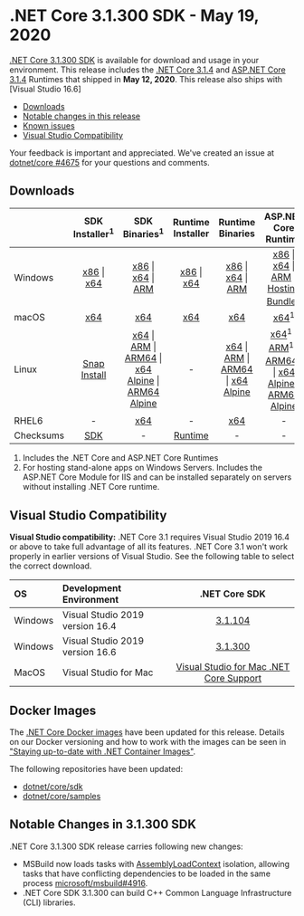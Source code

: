 # .NET Core 3.1.300 SDK - May 19, 2020
[.NET Core 3.1.300 SDK](https://dotnet.microsoft.com/download/dotnet/3.1) is available for download and usage in your environment. This release includes the [.NET Core 3.1.4](../3.1.4/3.1.4.md) and [ASP.NET Core 3.1.4](../3.1.4/3.1.4.md) Runtimes that shipped in **May 12, 2020**. This release also ships with [Visual Studio 16.6]

* [Downloads](https://dotnet.microsoft.com/download/dotnet/3.1)
* [Notable changes in this release](#notable-changes-in-31300-sdk)
* [Known issues](../3.1-known-issues.md)
* [Visual Studio Compatibility](#visual-studio-compatibility)


Your feedback is important and appreciated. We've created an issue at [dotnet/core #4675](https://github.com/dotnet/core/issues/4675) for your questions and comments.


## Downloads

|           | SDK Installer<sup>1</sup>                        | SDK Binaries<sup>1</sup>                 | Runtime Installer                                        | Runtime Binaries                                 | ASP.NET Core Runtime           | Windows Desktop Runtime           |
| --------- | :------------------------------------------:     | :----------------------:                 | :---------------------------:                            | :-------------------------:                      | :-----------------:            |:-----------------:            |
| Windows   | [x86][dotnet-sdk-win-x86.exe] \| [x64][dotnet-sdk-win-x64.exe] | [x86][dotnet-sdk-win-x86.zip] \| [x64][dotnet-sdk-win-x64.zip] \| [ARM][dotnet-sdk-win-arm.zip] | [x86][dotnet-runtime-win-x86.exe] \| [x64][dotnet-runtime-win-x64.exe] | [x86][dotnet-runtime-win-x86.zip] \| [x64][dotnet-runtime-win-x64.zip] \| [ARM][dotnet-runtime-win-arm.zip]  | [x86][aspnetcore-runtime-win-x86.exe] \| [x64][aspnetcore-runtime-win-x64.exe] \| [ARM][aspnetcore-runtime-win-arm.zip] \|<br/> [Hosting Bundle][dotnet-hosting-win.exe]<sup>2</sup> | [x86][windowsdesktop-runtime-win-x86.exe] \| [x64][windowsdesktop-runtime-win-x64.exe] |
| macOS     | [x64][dotnet-sdk-osx-x64.pkg]  | [x64][dotnet-sdk-osx-x64.tar.gz]     | [x64][dotnet-runtime-osx-x64.pkg] | [x64][dotnet-runtime-osx-x64.tar.gz] | [x64][aspnetcore-runtime-osx-x64.tar.gz]<sup>1</sup> | - |
| Linux     |  [Snap Install][snap-install]  | [x64][dotnet-sdk-linux-x64.tar.gz] \| [ARM][dotnet-sdk-linux-arm.tar.gz] \| [ARM64][dotnet-sdk-linux-arm64.tar.gz] \| [x64 Alpine][dotnet-sdk-linux-musl-x64.tar.gz] \| [ARM64 Alpine][dotnet-runtime-linux-musl-arm64.tar.gz] | - | [x64][dotnet-runtime-linux-x64.tar.gz] \| [ARM][dotnet-runtime-linux-arm.tar.gz] \| [ARM64][dotnet-runtime-linux-arm64.tar.gz] \| [x64 Alpine][dotnet-runtime-linux-musl-x64.tar.gz] | [x64][aspnetcore-runtime-linux-x64.tar.gz]<sup>1</sup>  \| [ARM][aspnetcore-runtime-linux-arm.tar.gz]<sup>1</sup> \| [ARM64][aspnetcore-runtime-linux-arm64.tar.gz]<sup>1</sup> \| [x64 Alpine][aspnetcore-runtime-linux-musl-x64.tar.gz] \| [ARM64 Alpine][aspnetcore-runtime-linux-musl-arm64.tar.gz] | - |
| RHEL6     | -                                                | [x64][dotnet-sdk-rhel.6-x64.tar.gz]                    | -                                                        | [x64][dotnet-runtime-rhel.6-x64.tar.gz] | - |
| Checksums | [SDK][checksums-sdk]                             | -                                        | [Runtime][checksums-runtime]                             | - | - | - |

1. Includes the .NET Core and ASP.NET Core Runtimes
2. For hosting stand-alone apps on Windows Servers. Includes the ASP.NET Core Module for IIS and can be installed separately on servers without installing .NET Core runtime.

## Visual Studio Compatibility

**Visual Studio compatibility:** .NET Core 3.1 requires Visual Studio 2019 16.4 or above to take full advantage of all its features. .NET Core 3.1 won't work properly in earlier versions of Visual Studio. See the following table to select the correct download.

| OS | Development Environment | .NET Core SDK |
| :-- | :-- | :--: |
| Windows | Visual Studio 2019 version 16.4 | [3.1.104](3.1.4.md) |
| Windows | Visual Studio 2019 version 16.6 | [3.1.300](#downloads) |
| MacOS | Visual Studio for Mac | [Visual Studio for Mac .NET Core Support](https://learn.microsoft.com/visualstudio/mac/net-core-support) |

## Docker Images

The [.NET Core Docker images](https://hub.docker.com/r/microsoft/dotnet/) have been updated for this release. Details on our Docker versioning and how to work with the images can be seen in ["Staying up-to-date with .NET Container Images"](https://devblogs.microsoft.com/dotnet/staying-up-to-date-with-net-container-images/).

The following repositories have been updated:

* [dotnet/core/sdk](https://hub.docker.com/_/microsoft-dotnet-core-sdk/)
* [dotnet/core/samples](https://hub.docker.com/_/microsoft-dotnet-core-samples)

## Notable Changes in 3.1.300 SDK

.NET Core 3.1.300 SDK release carries following new changes:

* MSBuild now loads tasks with [AssemblyLoadContext](https://learn.microsoft.com/dotnet/api/system.runtime.loader.assemblyloadcontext?view=netcore-3.1) isolation, allowing tasks that have conflicting dependencies to be loaded in the same process [microsoft/msbuild#4916](https://github.com/microsoft/msbuild/pull/4916).
* .NET Core SDK 3.1.300 can build C++ Common Language Infrastructure (CLI) libraries.


[blob-runtime]: https://dotnetcli.blob.core.windows.net/dotnet/Runtime/
[blob-sdk]: https://dotnetcli.blob.core.windows.net/dotnet/Sdk/
[release-notes]: https://github.com/dotnet/core/blob/main/release-notes/3.1/3.1.4/3.1.300-sdk.md
[snap-install]: 3.1.4-install-instructions.md

[checksums-runtime]: https://dotnetcli.blob.core.windows.net/dotnet/checksums/3.1.300-sha.txt
[checksums-sdk]: https://dotnetcli.blob.core.windows.net/dotnet/checksums/3.1.300-sha.txt

[linux-install]: https://learn.microsoft.com/dotnet/core/install/linux
[linux-setup]: https://github.com/dotnet/core/blob/main/Documentation/linux-setup.md

[dotnet-blog]: https://devblogs.microsoft.com/dotnet/net-core-march-2020/

[//]: # ( Runtime 3.1.4)
[dotnet-runtime-linux-arm.tar.gz]: https://download.visualstudio.microsoft.com/download/pr/f9c95fa6-0fa0-4fa5-b6f2-e782b4044b76/42cd3637fb99a9ffde1469ef936be0c3/dotnet-runtime-3.1.4-linux-arm.tar.gz
[dotnet-runtime-linux-arm64.tar.gz]: https://download.visualstudio.microsoft.com/download/pr/da94a32f-8fa7-4df8-b54c-f3442dc2a17a/0badd31a0487b0318a3234baf023aa3c/dotnet-runtime-3.1.4-linux-arm64.tar.gz
[dotnet-runtime-linux-musl-arm64.tar.gz]: https://download.visualstudio.microsoft.com/download/pr/26671baf-7f0d-4b0c-aeaf-ed00f1f1cd39/b4b9f36c3937020834255c3ca55f6ed2/dotnet-runtime-3.1.4-linux-musl-arm64.tar.gz
[dotnet-runtime-linux-musl-x64.tar.gz]: https://download.visualstudio.microsoft.com/download/pr/b86bf782-f36a-435d-8e85-0749e1874c97/0723f572c097721865568117e840d322/dotnet-runtime-3.1.4-linux-musl-x64.tar.gz
[dotnet-runtime-linux-x64.tar.gz]: https://download.visualstudio.microsoft.com/download/pr/c3558096-9333-41fe-9195-0bd5558bde88/7a1ff566cbdab177d49fafcb66f4316b/dotnet-runtime-3.1.4-linux-x64.tar.gz
[dotnet-runtime-osx-x64.pkg]: https://download.visualstudio.microsoft.com/download/pr/b51c2705-f7e1-4a59-b6ba-2a70d9caded3/da2567cee8519d5dc4185cbee8f97498/dotnet-runtime-3.1.4-osx-x64.pkg
[dotnet-runtime-osx-x64.tar.gz]: https://download.visualstudio.microsoft.com/download/pr/34e036e2-1189-4b34-9a94-bba712581532/60fa96357a11d25d4c75a8d0f107338f/dotnet-runtime-3.1.4-osx-x64.tar.gz
[dotnet-runtime-rhel.6-x64.tar.gz]: https://download.visualstudio.microsoft.com/download/pr/d93f93da-7d59-4b65-8d02-d60894d69785/1e05bdf2757fb14b82108df98f89bde0/dotnet-runtime-3.1.4-rhel.6-x64.tar.gz
[dotnet-runtime-win-arm.zip]: https://download.visualstudio.microsoft.com/download/pr/32e90964-8aed-4e70-8f30-e6aa5f8f5227/b998e9b6b5701a6dc3c1709bc2862958/dotnet-runtime-3.1.4-win-arm.zip
[dotnet-runtime-win-x64.exe]: https://download.visualstudio.microsoft.com/download/pr/93d4ac87-6db0-4ddd-9bef-8050067b5e5d/605b178040bdd75b63d021d9387219ea/dotnet-runtime-3.1.4-win-x64.exe
[dotnet-runtime-win-x64.zip]: https://download.visualstudio.microsoft.com/download/pr/d75cf6a6-22e6-4e25-9e87-380417656586/811507607c6999f3a842b27efddd3a01/dotnet-runtime-3.1.4-win-x64.zip
[dotnet-runtime-win-x86.exe]: https://download.visualstudio.microsoft.com/download/pr/03b8b6cb-c80c-43ea-9136-1156e839bb52/31c13e5a5b028a3c721a50df8f02caf0/dotnet-runtime-3.1.4-win-x86.exe
[dotnet-runtime-win-x86.zip]: https://download.visualstudio.microsoft.com/download/pr/8dbd1e36-4d86-4989-ae0b-d16041575fcd/105512c7459d0ff04cffbb6453657874/dotnet-runtime-3.1.4-win-x86.zip

[//]: # ( WindowsDesktop )
[windowsdesktop-runtime-win-x64.exe]: https://download.visualstudio.microsoft.com/download/pr/d8cf1fe3-21c2-4baf-988f-f0152996135e/0c00b94713ee93e7ad5b4f82e2b86607/windowsdesktop-runtime-3.1.4-win-x64.exe
[windowsdesktop-runtime-win-x86.exe]: https://download.visualstudio.microsoft.com/download/pr/2d4b7600-5f32-4a1f-abd5-47cdb2d1362b/7b8b7635e3bb63f6b2cc9a1c624b5325/windowsdesktop-runtime-3.1.4-win-x86.exe

[//]: # ( ASP 3.1.4)
[aspnetcore-runtime-linux-arm.tar.gz]: https://download.visualstudio.microsoft.com/download/pr/06f9feeb-cd19-49e9-a5cd-a230e1d8c52f/a232fbb4a6e6a90bbe624225e180308a/aspnetcore-runtime-3.1.4-linux-arm.tar.gz
[aspnetcore-runtime-linux-arm64.tar.gz]: https://download.visualstudio.microsoft.com/download/pr/0f94ccdf-a791-4978-a0e1-0309911f60a4/d734c7f79e6b180b7b91f3d7e78d24d8/aspnetcore-runtime-3.1.4-linux-arm64.tar.gz
[aspnetcore-runtime-linux-musl-arm64.tar.gz]: https://download.visualstudio.microsoft.com/download/pr/ae7297ec-38e1-42d2-aa14-2e4d911b0650/fa4654872f079cbab2f0e1d16045b577/aspnetcore-runtime-3.1.4-linux-musl-arm64.tar.gz
[aspnetcore-runtime-linux-musl-x64.tar.gz]: https://download.visualstudio.microsoft.com/download/pr/68df043e-52ef-414c-99bf-35dfe2c83759/ea6c41fb0ec443a01fbeccf348d64775/aspnetcore-runtime-3.1.4-linux-musl-x64.tar.gz
[aspnetcore-runtime-linux-x64.tar.gz]: https://download.visualstudio.microsoft.com/download/pr/a1ddc998-933c-47af-b8c7-dc2503e44e91/42d8cd08b2055df52c9457c993911f2e/aspnetcore-runtime-3.1.4-linux-x64.tar.gz
[aspnetcore-runtime-osx-x64.tar.gz]: https://download.visualstudio.microsoft.com/download/pr/82d29bd5-dbde-44bf-bab2-ca2ad773de20/5d33f6c2721fc1588631eeb59237289f/aspnetcore-runtime-3.1.4-osx-x64.tar.gz
[aspnetcore-runtime-win-arm.zip]: https://download.visualstudio.microsoft.com/download/pr/3bb0854c-541c-46c1-9efa-f26e9dfc701b/b53fb590dca38a967f1b1e12a5c10165/aspnetcore-runtime-3.1.4-win-arm.zip
[aspnetcore-runtime-win-x64.exe]: https://download.visualstudio.microsoft.com/download/pr/f9598bd0-060a-46c1-b5ce-65f1663f6204/afb4dd9e1377f63a5c124d60fb119764/aspnetcore-runtime-3.1.4-win-x64.exe
[aspnetcore-runtime-win-x64.zip]: https://download.visualstudio.microsoft.com/download/pr/b0ae36b7-15a2-4ed5-8055-74946bee46cf/b56a70de4576bb3c3af8e15af19b4d70/aspnetcore-runtime-3.1.4-win-x64.zip
[aspnetcore-runtime-win-x86.exe]: https://download.visualstudio.microsoft.com/download/pr/adef45e2-4f8f-4880-b1f7-08c63edd640f/cf3e68f27ae8cb1e820af6ecafc24eee/aspnetcore-runtime-3.1.4-win-x86.exe
[aspnetcore-runtime-win-x86.zip]: https://download.visualstudio.microsoft.com/download/pr/b1d37d39-7eb2-411a-b3ca-9f784d3ab69a/d3001a1986b55d69d52a6e96d3918c29/aspnetcore-runtime-3.1.4-win-x86.zip
[dotnet-hosting-win.exe]: https://download.visualstudio.microsoft.com/download/pr/5bed16f2-fd1a-4027-bee3-3d6a1b5844cc/dd22ca2820fadb57fd5378e1763d27cd/dotnet-hosting-3.1.4-win.exe

[//]: # ( SDK 3.1.300 )
[dotnet-sdk-linux-arm.tar.gz]: https://download.visualstudio.microsoft.com/download/pr/f2e1cb4a-0c70-49b6-871c-ebdea5ebf09d/acb1ea0c0dbaface9e19796083fe1a6b/dotnet-sdk-3.1.300-linux-arm.tar.gz
[dotnet-sdk-linux-arm64.tar.gz]: https://download.visualstudio.microsoft.com/download/pr/e5e70860-a6d4-48cf-b0d1-eeba32657d80/2da3c605aaa65c7e4ac2ad0507a2e429/dotnet-sdk-3.1.300-linux-arm64.tar.gz
[dotnet-sdk-linux-musl-x64.tar.gz]: https://download.visualstudio.microsoft.com/download/pr/041277e6-2759-47a0-b990-e15b564c2485/6156fb738728ffe2f226c431739584d5/dotnet-sdk-3.1.300-linux-musl-x64.tar.gz
[dotnet-sdk-linux-x64.tar.gz]: https://download.visualstudio.microsoft.com/download/pr/0c795076-b679-457e-8267-f9dd20a8ca28/02446ea777b6f5a5478cd3244d8ed65b/dotnet-sdk-3.1.300-linux-x64.tar.gz
[dotnet-sdk-osx-x64.pkg]: https://download.visualstudio.microsoft.com/download/pr/f34b8ee5-1123-4a84-86a1-73fb8fb4eae8/812ae0ed01a226ebc000d2df27f5a049/dotnet-sdk-3.1.300-osx-x64.pkg
[dotnet-sdk-osx-x64.tar.gz]: https://download.visualstudio.microsoft.com/download/pr/c5449411-0257-4483-82fa-d4a6bf017e4f/da5635f42e11cb2c911a0e9a46025c06/dotnet-sdk-3.1.300-osx-x64.tar.gz
[dotnet-sdk-rhel.6-x64.tar.gz]: https://download.visualstudio.microsoft.com/download/pr/cdb98822-bf8f-4f11-a5a4-baa8d8ad66d0/b696896552ca7768a7189f775e220d2e/dotnet-sdk-3.1.300-rhel.6-x64.tar.gz
[dotnet-sdk-win-arm.zip]: https://download.visualstudio.microsoft.com/download/pr/048302c4-d583-4a31-acba-fdf85d0ebad7/8d33b36319286e27463e9e3fe1d46597/dotnet-sdk-3.1.300-win-arm.zip
[dotnet-sdk-win-x64.exe]: https://download.visualstudio.microsoft.com/download/pr/73718445-e2bd-40b7-b698-e8a9ac65f4e5/0816570f697c4e8f1b53ecfb33eaed7f/dotnet-sdk-3.1.300-win-x64.exe
[dotnet-sdk-win-x64.zip]: https://download.visualstudio.microsoft.com/download/pr/b8fee6d8-0d26-4b0f-9082-52a46550e702/46c99a915b1200f0795ce05caa946e9a/dotnet-sdk-3.1.300-win-x64.zip
[dotnet-sdk-win-x86.exe]: https://download.visualstudio.microsoft.com/download/pr/d6409713-907c-4871-8274-e81a18f55027/aa67b682cc339eec31ca9e5383f16f75/dotnet-sdk-3.1.300-win-x86.exe
[dotnet-sdk-win-x86.zip]: https://download.visualstudio.microsoft.com/download/pr/3ccea7f3-2286-4cf9-bedc-3e9b6f1798fc/10df049c5f87ad87b4eb26e73e80f98a/dotnet-sdk-3.1.300-win-x86.zip

[//]: # ( Symbols )
